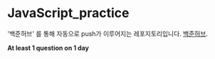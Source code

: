 # JavaScript_practice
'백준허브' 를 통해 자동으로 push가 이루어지는 레포지토리입니다. [백준허브](https://github.com/BaekjoonHub/BaekjoonHub).

**At least 1 question on 1 day**
